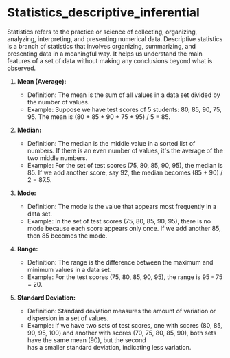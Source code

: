 # Statistics_descriptive_inferential
Statistics refers to the practice or science of collecting, organizing, analyzing, interpreting, and presenting numerical data. 
Descriptive statistics is a branch of statistics that involves organizing, summarizing, and presenting data in a meaningful way. 
It helps us understand the main features of a set of data without making any conclusions beyond what is observed.

1. **Mean (Average):**
   - Definition: The mean is the sum of all values in a data set divided by the number of values.
   - Example: Suppose we have test scores of 5 students: 80, 85, 90, 75, 95. The mean is (80 + 85 + 90 + 75 + 95) / 5 = 85.

2. **Median:**
   - Definition: The median is the middle value in a sorted list of numbers. If there is an even number of values, it's the average of the two middle numbers.
   - Example: For the set of test scores (75, 80, 85, 90, 95), the median is 85. If we add another score, say 92, the median becomes (85 + 90) / 2 = 87.5.

3. **Mode:**
   - Definition: The mode is the value that appears most frequently in a data set.
   - Example: In the set of test scores (75, 80, 85, 90, 95), there is no mode because each score appears only once. If we add another 85, then 85 becomes the mode.

4. **Range:**
   - Definition: The range is the difference between the maximum and minimum values in a data set.
   - Example: For the test scores (75, 80, 85, 90, 95), the range is 95 - 75 = 20.

5. **Standard Deviation:**
   - Definition: Standard deviation measures the amount of variation or dispersion in a set of values.
   - Example: If we have two sets of test scores, one with scores (80, 85, 90, 95, 100) and another with scores (70, 75, 80, 85, 90), both sets have the same mean (90), but the second    
              has a smaller standard deviation, indicating less variation.
